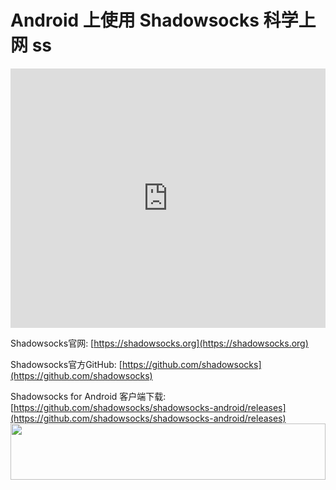 # Android 上使用 Shadowsocks 科学上网 ss
<iframe width="100%" height="415" src="https://www.youtube.com/embed/fE8sfz6v94Y" frameborder="0" allow="autoplay; encrypted-media" allowfullscreen></iframe>

Shadowsocks官网: [https://shadowsocks.org](https://shadowsocks.org)

Shadowsocks官方GitHub: [https://github.com/shadowsocks](https://github.com/shadowsocks)

Shadowsocks for Android 客户端下载: [https://github.com/shadowsocks/shadowsocks-android/releases](https://github.com/shadowsocks/shadowsocks-android/releases)
<a href="https://www.vultr.com/?ref=7775614-4F"><img src="https://www.vultr.com/media/banner_1.png" width="100%" height="90"></a>